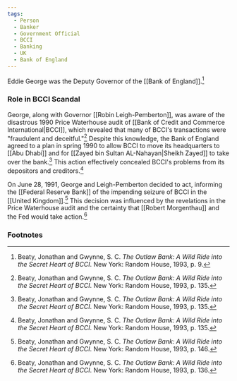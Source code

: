 ```yaml
---
tags:
  - Person
  - Banker
  - Government Official
  - BCCI
  - Banking
  - UK
  - Bank of England
---
```

Eddie George was the Deputy Governor of the [[Bank of England]].[^1]

### Role in BCCI Scandal

George, along with Governor [[Robin Leigh-Pemberton]], was aware of the disastrous 1990 Price Waterhouse audit of [[Bank of Credit and Commerce International|BCCI]], which revealed that many of BCCI's transactions were "fraudulent and deceitful."[^2] Despite this knowledge, the Bank of England agreed to a plan in spring 1990 to allow BCCI to move its headquarters to [[Abu Dhabi]] and for [[Zayed bin Sultan AL-Nahayan|Sheikh Zayed]] to take over the bank.[^3] This action effectively concealed BCCI's problems from its depositors and creditors.[^4]

On June 28, 1991, George and Leigh-Pemberton decided to act, informing the [[Federal Reserve Bank]] of the impending seizure of BCCI in the [[United Kingdom]].[^5] This decision was influenced by the revelations in the Price Waterhouse audit and the certainty that [[Robert Morgenthau]] and the Fed would take action.[^6]

### Footnotes

[^1]: Beaty, Jonathan and Gwynne, S. C. *The Outlaw Bank: A Wild Ride into the Secret Heart of BCCI*. New York: Random House, 1993, p. 9.
[^2]: Beaty, Jonathan and Gwynne, S. C. *The Outlaw Bank: A Wild Ride into the Secret Heart of BCCI*. New York: Random House, 1993, p. 135.
[^3]: Beaty, Jonathan and Gwynne, S. C. *The Outlaw Bank: A Wild Ride into the Secret Heart of BCCI*. New York: Random House, 1993, p. 135.
[^4]: Beaty, Jonathan and Gwynne, S. C. *The Outlaw Bank: A Wild Ride into the Secret Heart of BCCI*. New York: Random House, 1993, p. 135.
[^5]: Beaty, Jonathan and Gwynne, S. C. *The Outlaw Bank: A Wild Ride into the Secret Heart of BCCI*. New York: Random House, 1993, p. 146.
[^6]: Beaty, Jonathan and Gwynne, S. C. *The Outlaw Bank: A Wild Ride into the Secret Heart of BCCI*. New York: Random House, 1993, p. 136.
